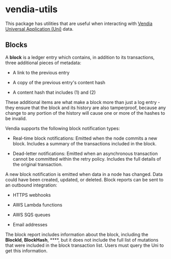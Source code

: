 # vendia-utils

This package has utilities that are useful when interacting with [Vendia Universal Application (Uni)](https://www.vendia.net/docs/share/dev-and-use-unis) data.

## Blocks

A **block** is a ledger entry which contains, in addition to its transactions, three additional pieces of metadata:

* A link to the previous entry

* A copy of the previous entry's content hash

* A content hash that includes (1) and (2)

These additional items are what make a block more than just a log entry - they ensure that the block and its history are also tamperproof, because any change to any portion of the history will cause one or more of the hashes to be invalid.

Vendia supports the following block notification types:

* Real-time block notifications: Emitted when the node commits a new block. Includes a summary of the transactions included in the block.

* Dead-letter notifications: Emitted when an asynchronous transaction cannot be committed within the retry policy. Includes the full details of the original transaction.

A new block notification is emitted when data in a node has changed.  Data could have been created, updated, or deleted.  Block reports can be sent to an outbound integration:

* HTTPS webhooks

* AWS Lambda functions

* AWS SQS queues

* Email addresses

The block report includes information about the block, including the **BlockId**, **BlockHash**, ****, but it does not include the full list of mutations that were included in the block transaction list.  Users must query the Uni to get this information.

